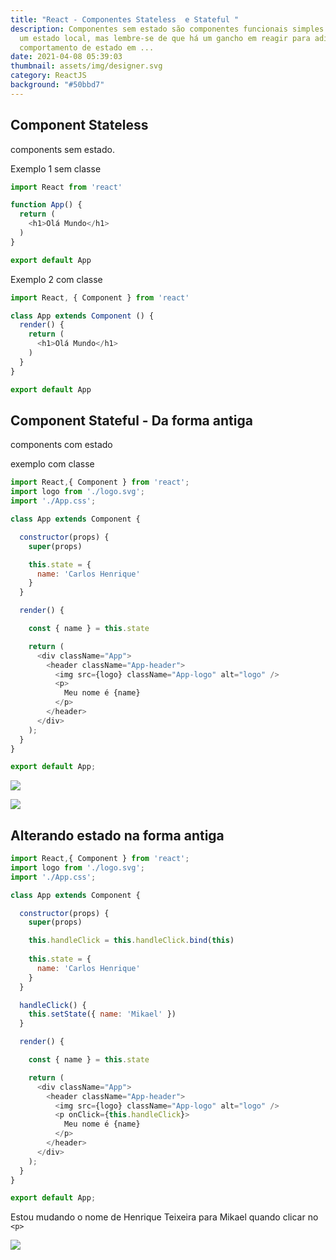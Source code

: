 ```yaml
---
title: "React - Componentes Stateless  e Stateful "
description: Componentes sem estado são componentes funcionais simples sem ter
  um estado local, mas lembre-se de que há um gancho em reagir para adicionar
  comportamento de estado em ...
date: 2021-04-08 05:39:03
thumbnail: assets/img/designer.svg
category: ReactJS
background: "#50bbd7"
---
```

## Component Stateless

components sem estado.

Exemplo 1 sem classe

```javascript
import React from 'react'

function App() {
  return (
    <h1>Olá Mundo</h1>
  )
}

export default App
```

Exemplo 2 com classe

```javascript
import React, { Component } from 'react'

class App extends Component () {
  render() {
    return (
      <h1>Olá Mundo</h1>
    )
  }
}

export default App
```

## Component Stateful - Da forma antiga

components com estado

exemplo com classe

```javascript
import React,{ Component } from 'react';
import logo from './logo.svg';
import './App.css';

class App extends Component {

  constructor(props) {
    super(props)

    this.state = {
      name: 'Carlos Henrique'
    }
  }

  render() {

    const { name } = this.state

    return (
      <div className="App">
        <header className="App-header">
          <img src={logo} className="App-logo" alt="logo" />
          <p>
            Meu nome é {name}
          </p>
        </header>
      </div>
    );
  }
}

export default App;
```

![](/assets/img/components-com-estado-stateful.png)

![](/assets/img/steteful-com-props.png)

## Alterando estado na forma antiga

```javascript
import React,{ Component } from 'react';
import logo from './logo.svg';
import './App.css';

class App extends Component {

  constructor(props) {
    super(props)

    this.handleClick = this.handleClick.bind(this)
    
    this.state = {
      name: 'Carlos Henrique'
    }
  }

  handleClick() {
    this.setState({ name: 'Mikael' })
  }

  render() {

    const { name } = this.state

    return (
      <div className="App">
        <header className="App-header">
          <img src={logo} className="App-logo" alt="logo" />
          <p onClick={this.handleClick}>
            Meu nome é {name}
          </p>
        </header>
      </div>
    );
  }
}

export default App;

```

Estou mudando o nome de Henrique Teixeira para Mikael quando clicar no `<p>`

![](/assets/img/mudando-estado-do-botão-do-jeito-antigo-em-react.png)